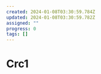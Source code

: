```yaml
---
created: 2024-01-08T03:30:59.784Z
updated: 2024-01-08T03:30:59.782Z
assigned: ""
progress: 0
tags: []
---
```


# Crc1
